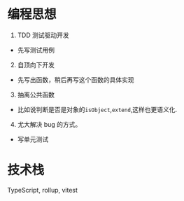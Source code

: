 # 编程思想

1. TDD 测试驱动开发

- 先写测试用例

2. 自顶向下开发

- 先写出函数，稍后再写这个函数的具体实现

3. 抽离公共函数

- 比如说判断是否是对象的`isObject`,`extend`,这样也更语义化.

4. 尤大解决 bug 的方式。

- 写单元测试

# 技术栈

TypeScript, rollup, vitest
